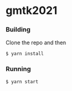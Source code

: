 # gmtk2021

### Building

Clone the repo and then

```
$ yarn install
```

### Running

```
$ yarn start
```
